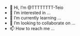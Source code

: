 - 👋 Hi, I’m @TTTTTTTT-Teio
- 👀 I’m interested in ...
- 🌱 I’m currently learning ...
- 💞️ I’m looking to collaborate on ...
- 📫 How to reach me ...

<!---
TTTTTTTT-Teio/TTTTTTTT-Teio is a ✨ special ✨ repository because its `README.md` (this file) appears on your GitHub profile.
You can click the Preview link to take a look at your changes.
--->
